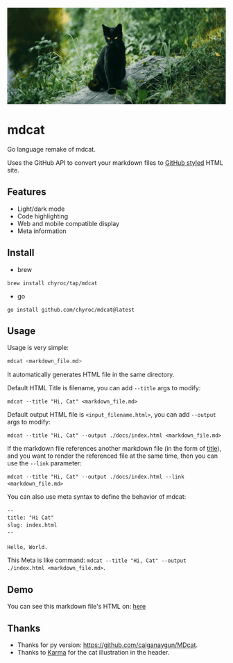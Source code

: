 ![](./static/header.png)

# mdcat

Go language remake of mdcat.

Uses the GitHub API to convert your markdown files to [GitHub styled](https://primer.style/) HTML site.

## Features

- Light/dark mode
- Code highlighting
- Web and mobile compatible display
- Meta information

## Install

- brew

```shell
brew install chyroc/tap/mdcat
```

- go

```shell
go install github.com/chyroc/mdcat@latest
```

## Usage

Usage is very simple:

```sh
mdcat <markdown_file.md>
```

It automatically generates HTML file in the same directory.


Default HTML Title is filename, you can add `--title` args to modify:

```shell
mdcat --title "Hi, Cat" <markdown_file.md>
```

Default output HTML file is `<input_filename.html>`, you can add `--output` args to modify:

```shell
mdcat --title "Hi, Cat" --output ./docs/index.html <markdown_file.md>
```

If the markdown file references another markdown file (in the form of [title](./markdown-file.md)), and you want to render the referenced file at the same time, then you can use the `--link` parameter:

```shell
mdcat --title "Hi, Cat" --output ./docs/index.html --link <markdown_file.md>
```

You can also use meta syntax to define the behavior of mdcat:

```markdown
--
title: "Hi Cat"
slug: index.html
--

Hello, World.
```

This Meta is like command: `mdcat --title "Hi, Cat" --output ./index.html <markdown_file.md>`.

## Demo

You can see this markdown file's HTML on:
[here](https://chyroc.github.io/mdcat)

## Thanks

- Thanks for py version: https://github.com/calganaygun/MDcat.
- Thanks to [Karma](https://www.instagram.com/sanmiyorumamaevet/) for the cat illustration in the header.
